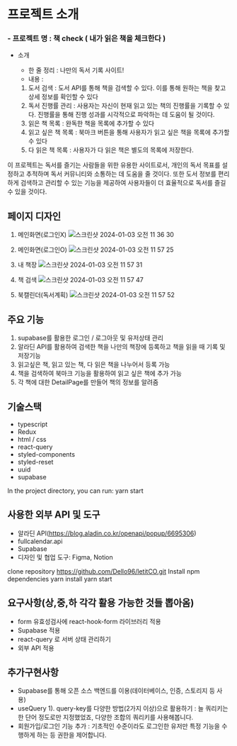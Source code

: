 # 프로젝트 소개

### - 프로젝트 명 : 책 check ( 내가 읽은 책을 체크한다 )
- 소개
    - 한 줄 정리 :  나만의 독서 기록 사이트!
    - 내용 :


    1. 도서 검색 : 도서 API를 통해 책을 검색할 수 있다. 이를 통해 원하는 책을 찾고 상세 정보를 확인할 수 있다
    2. 독서 진행률 관리 : 사용자는 자신이 현재 읽고 있는 책의 진행률을 기록할 수 있다. 진행률을 통해 진행 성과를 시각적으로 파악하는 데 도움이 될 것이다.
    3. 읽은 책 목록 : 완독한 책을 목록에 추가할 수 있다
    4. 읽고 싶은 책 목록 : 북마크 버튼을 통해 사용자가 읽고 싶은 책을 목록에 추가할 수 있다
    5. 다 읽은 책 목록 : 사용자가 다 읽은 책은 별도의 목록에 저장한다. 

이 프로젝트는 독서를 즐기는 사람들을 위한 유용한 사이트로서, 개인의 독서 목표를 설정하고 추적하며 독서 커뮤니티와 소통하는 데 도움을 줄 것이다. 또한 도서 정보를 편리하게 검색하고 관리할 수 있는 기능을 제공하여 사용자들이 더 효율적으로 독서를 즐길 수 있을 것이다.

## 페이지 디자인
1. 메인화면(로그인X)
![스크린샷 2024-01-03 오전 11 36 30](https://github.com/Dello96/letitCO/assets/101166282/1d1fa259-1b19-47d8-a886-bf6f0e1ce875)

2. 메인화면(로그인O)
![스크린샷 2024-01-03 오전 11 57 25](https://github.com/Dello96/letitCO/assets/101166282/3a4dd324-271c-47d3-9094-236aacf75120)

3. 내 책장
![스크린샷 2024-01-03 오전 11 57 31](https://github.com/Dello96/letitCO/assets/101166282/057f5858-9a00-4153-b04b-8a078cf01c54)

4. 책 검색
![스크린샷 2024-01-03 오전 11 57 47](https://github.com/Dello96/letitCO/assets/101166282/c59a7223-766c-42f7-a063-aa378b00f0e7)

5. 북캘린더(독서계획)
![스크린샷 2024-01-03 오전 11 57 52](https://github.com/Dello96/letitCO/assets/101166282/1fe6426c-d5d2-4336-b3c4-fd17e0cc0062)


## 주요 기능

1. supabase를 활용한 로그인 / 로그아웃 및 유저상태 관리
2. 알라딘 API를 활용하여 검색한 책을 나만의 책장에 등록하고 책을 읽을 때 기록 및 저장기능
3. 읽고싶은 책, 읽고 있는 책, 다 읽은 책을 나누어서 등록 가능
4. 책을 검색하여 북마크 기능을 활용하여 읽고 싶은 책에 추가 가능
5. 각 책에 대한 DetailPage를 만들어 책의 정보를 알려줌

## 기술스택

- typescript
- Redux
- html / css
- react-query
- styled-components
- styled-reset
- uuid
- supabase

In the project directory, you can run: yarn start

## 사용한 외부 API 및 도구

- 알라딘 API(https://blog.aladin.co.kr/openapi/popup/6695306)
- fullcalendar.api
- Supabase
- 디자인 및 협업 도구: Figma, Notion

clone repository
https://github.com/Dello96/letitCO.git
Install npm dependencies
yarn install
yarn start

## 요구사항(상,중,하 각각 활용 가능한 것들 뽑아옴)

- form 유효성검사에 react-hook-form 라이브러리 적용
- Supabase 적용
- react-query 로 서버 상태 관리하기
- 외부 API 적용

## 추가구현사항

- Supabase를 통해 오픈 소스 백엔드를 이용(데이터베이스, 인증, 스토리지 등 사용)
- useQuery
    1). query-key를 다양한 방법(2가지 이상)으로 활용하기 : 늘 쿼리키는 한 단어 정도로만 지정했었죠, 다양한 조합의 쿼리키를 사용해봅니다.
- 회원가입/로그인 기능 추가 : 기초적인 수준이라도 로그인한 유저만 특정 기능을 수행하게 하는 등 권한을 제어합니다.
